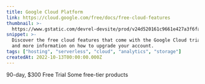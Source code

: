 ```yaml
---
title: Google Cloud Platform
link: https://cloud.google.com/free/docs/free-cloud-features
thumbnail: >-
  https://www.gstatic.com/devrel-devsite/prod/v24d520161c9661e427a3f6fa9973bfca56d0972dca82fa8ef65c709d915e80f3/cloud/images/favicons/onecloud/super_cloud.png
snippet: >-
  Discover the free cloud features that come with the Google Cloud trial offer
  and more information on how to upgrade your account.
tags: ["hosting", "serverless", "cloud", "analytics", "storage"]
createdAt: 2022-10-13T00:00:00.000Z
---
```

90-day, $300 Free Trial
Some free-tier products